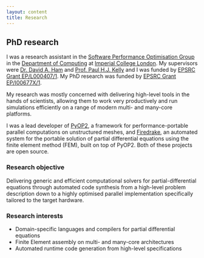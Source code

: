 ```yaml
---
layout: content
title: Research
---
```


## PhD research

I was a research assistant in the [Software Performance Optimisation
Group](https://spo.doc.ic.ac.uk/) in the [Department of
Computing](http://www.doc.ic.ac.uk/) at [Imperial College
London](http://www.imperial.ac.uk). My supervisors were [Dr. David A.
Ham](http://www3.imperial.ac.uk/people/david.ham) and [Prof.  Paul H.J.
Kelly](http://www.doc.ic.ac.uk/~phjk/) and I was funded by [EPSRC Grant
EP/L000407/1](http://gow.epsrc.ac.uk/NGBOViewGrant.aspx?GrantRef=EP/L000407/1).
My PhD research was funded by [EPSRC Grant
EP/I00677X/1](http://gow.epsrc.ac.uk/ViewGrant.aspx?GrantRef=EP/I00677X/1).

My research was mostly concerned with delivering high-level tools in the hands
of scientists, allowing them to work very productively and run simulations
efficiently on a range of modern multi- and many-core platforms.

I was a lead developer of [PyOP2](https://github.com/OP2/PyOP2), a framework
for performance-portable parallel computations on unstructured meshes, and
[Firedrake](http://firedrakeproject.org/), an automated system for the
portable solution of partial differential equations using the finite element
method (FEM), built on top of PyOP2. Both of these projects are open source.

### Research objective

Delivering generic and efficient computational solvers for
partial-differential equations through automated code synthesis from a
high-level problem description down to a highly optimised parallel
implementation specifically tailored to the target hardware.

### Research interests

* Domain-specific languages and compilers for partial differential equations
* Finite Element assembly on multi- and many-core architectures
* Automated runtime code generation from high-level specifications
